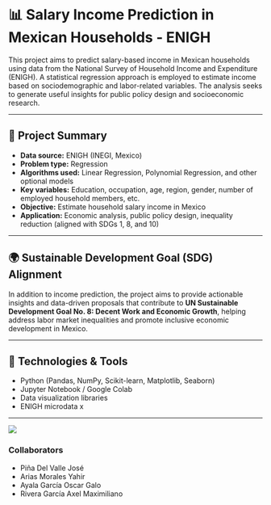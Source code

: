 # 📊 Salary Income Prediction in Mexican Households - ENIGH

This project aims to predict salary-based income in Mexican households using data from the National Survey of Household Income and Expenditure (ENIGH). A statistical regression approach is employed to estimate income based on sociodemographic and labor-related variables. The analysis seeks to generate useful insights for public policy design and socioeconomic research.

---

## 📌 Project Summary

- **Data source:** ENIGH (INEGI, Mexico)  
- **Problem type:** Regression  
- **Algorithms used:** Linear Regression, Polynomial Regression, and other optional models  
- **Key variables:** Education, occupation, age, region, gender, number of employed household members, etc.  
- **Objective:** Estimate household salary income in Mexico  
- **Application:** Economic analysis, public policy design, inequality reduction (aligned with SDGs 1, 8, and 10)

---

## 🌍 Sustainable Development Goal (SDG) Alignment

In addition to income prediction, the project aims to provide actionable insights and data-driven proposals that contribute to **UN Sustainable Development Goal No. 8: Decent Work and Economic Growth**, helping address labor market inequalities and promote inclusive economic development in Mexico.

---

## 🧠 Technologies & Tools

- Python (Pandas, NumPy, Scikit-learn, Matplotlib, Seaborn)
- Jupyter Notebook / Google Colab
- Data visualization libraries
- ENIGH microdata
x

---
![](img/Interface.png)


### Collaborators
* Piña Del Valle José
* Arias Morales Yahir
* Ayala García Oscar Galo
* Rivera García Axel Maximiliano
